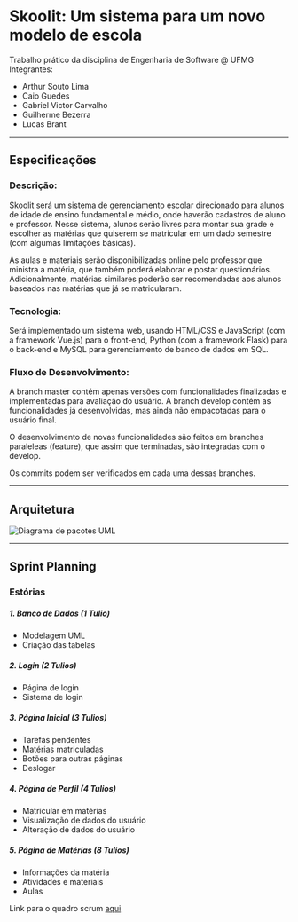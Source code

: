 # Skoolit: Um sistema para um novo modelo de escola
Trabalho prático da disciplina de Engenharia de Software @ UFMG
Integrantes:
- Arthur Souto Lima
- Caio Guedes
- Gabriel Victor Carvalho
- Guilherme Bezerra
- Lucas Brant
---
## Especificações
### Descrição:
Skoolit será um sistema de gerenciamento escolar direcionado para alunos de idade de ensino fundamental e médio, onde haverão cadastros de aluno e professor. Nesse sistema, alunos serão livres para montar sua grade e escolher as matérias que quiserem se matricular em um dado semestre (com algumas limitações básicas). 

As aulas e materiais serão disponibilizadas online pelo professor que ministra a matéria, que também poderá elaborar e postar questionários. Adicionalmente, matérias similares poderão ser recomendadas aos alunos baseados nas matérias que já se matricularam.
### Tecnologia:
Será implementado um sistema web, usando HTML/CSS e JavaScript (com a framework Vue.js) para o front-end, Python (com a framework Flask) para o back-end e MySQL para gerenciamento de banco de dados em SQL.
### Fluxo de Desenvolvimento:
A branch master contém apenas versões com funcionalidades finalizadas e implementadas para avaliação do usuário. A branch develop contém as funcionalidades já desenvolvidas, mas ainda não empacotadas para o usuário final. 

O desenvolvimento de novas funcionalidades são feitos em branches paraleleas (feature), que assim que terminadas, são integradas com o develop. 

Os commits podem ser verificados em cada uma dessas branches.

---
## Arquitetura
![Diagrama de pacotes UML](https://drive.google.com/uc?export=view&id=1E-reJF9m6pdjns7_yjXq4wlQuw3BQtFv)

---
## Sprint Planning
### Estórias
##### 1. Banco de Dados (1 Tulio)

- Modelagem UML
- Criação das tabelas

##### 2. Login (2 Tulios)

- Página de login
- Sistema de login

##### 3. Página Inicial (3 Tulios)

- Tarefas pendentes
- Matérias matriculadas
- Botões para outras páginas
- Deslogar

##### 4. Página de Perfil (4 Tulios)
 
- Matricular em matérias
- Visualização de dados do usuário
- Alteração de dados do usuário

##### 5. Página de Matérias (8 Tulios)

- Informações da matéria
- Atividades e materiais
- Aulas

Link para o quadro scrum [aqui](https://www.notion.so/c8d063d8b5d14acc9a9753b623f2b15e?v=227ee1429a3b48ab828c705b3d6c29e4 "Quadro SCRUM")

